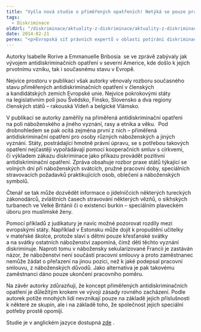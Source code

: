 ```yaml
---
title: "Vyšla nová studie o přiměřených opatřeních! Netýká se pouze práv osob se zdravotním postižením, ale i jiných menšin."
tags:
  - Diskriminace
oldUrl: "/diskriminace/aktuality-z-diskriminace/aktuality-z-diskriminace-2014/vysla-nova-studie-o-primerenych-opatrenich-netyka-se-pouze-prav-osob-se-zdravotnim-post/"
date: 2014-02-21
perex: "<p>Evropská síť právních expertů v oblasti potírání diskriminace zveřejnila novou tematickou zprávu s názvem „Přiměřená antidiskriminační opatření mimo rámec zdravotního postižení“. </p>"
---
```


<!-- imported from the old website -->

<p class="align-blok">Autorky Isabelle Rorive a Emmanuelle Bribosia  se ve zprávě zabývaly jak vývojem antidiskriminačních opatření v severní Americe, kde došlo k jejich prvotnímu vzniku, tak i současnému stavu v Evropě.</p> <p class="align-blok">Nejvíce prostoru v publikaci však autorky věnovaly rozboru současného stavu přiměřených antidiskriminačních opatření v členských a kandidátských zemích Evropské unie. Nejvíce pokrokovými státy na legislativním poli jsou Švédsko, Finsko, Slovensko a dva regiony členských států – rakouská Vídeň a belgické Vlámsko.</p> <p class="align-blok">V publikaci se autorky zaměřily na přiměřená antidiskriminační opatřeni na poli náboženského a jiného vyznání, rasy a etnika a věku.  Pod drobnohledem se pak ocitá zejména první z nich – přiměřená antidiskriminační opatření pro osoby různých náboženských a jiných vyznání. Státy, postrádající hmotně právní úpravu, se s potřebou takových opatření nejčastěji vypořádávají pomocí kooperačních smluv s církvemi, či výkladem zákazu diskriminace jako příkazu provádět pozitivní antidiskriminační opatření. Zpráva obsahuje rozbor praxe států týkající se volných dní při náboženských svátcích, pružné pracovní doby, speciálních stravovacích požadavků praktikujících osob, oblečení a náboženských symbolů.</p> <p class="align-blok">Čtenář se tak může dozvědět informace o jídelníčcích některých tureckých zákonodárců, zvláštních časech stravování některých vězňů, o sikhských turbanech ve Velké Británii či o existenci burkin – speciálním plaveckém úboru pro muslimské ženy.</p> <p class="align-blok">Pomocí příkladů z judikatury je navíc možné pozorovat rozdíly mezi evropskými státy. Například v Estonsku může dojít k propuštění učitelky v mateřské školce, protože slaví s dětmi pouze křesťanské svátky a na svátky ostatních náboženství zapomíná, čímž děti těchto vyznání diskriminuje. Naproti tomu v nábožensky sekularizované Francii je zastáván názor, že náboženství není součástí pracovní smlouvy a proto zaměstnanec nemůže žádat o přeřazení na jinou pozici, než k jaké podepsal pracovní smlouvu, z náboženských důvodů. Jako alternativa je pak takovému zaměstnanci dáno pouze ukončení pracovního poměru.</p> <p class="align-blok">Na závěr autorky zdůrazňují, že koncept přiměřených antidiskriminačních opatření je důležitým krokem ve vývoji zásady rovného zacházení. Podle autorek potíže mnohých lidí nevznikají pouze na základě jejich příslušnosti k některé ze skupin, ale i na základě toho, že společnost jejich speciální potřeby prostě opomíjí.</p> <p>Studie je v anglickém jazyce dostupná <a title="Otevření do nového okna" href="http://www.non-discrimination.net/content/media/Reasonable%20Accommodation%20EN.pdf" target="_blank">zde</a> .</p>
